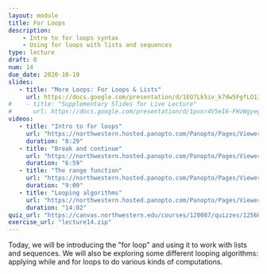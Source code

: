 ```yaml
---
layout: module
title: For Loops
description:
    - Intro to for loops syntax
    - Using for loops with lists and sequences
type: lecture
draft: 0
num: 14
due_date: 2020-10-19
slides: 
   - title: "More Loops: For Loops & Lists"
     url: https://docs.google.com/presentation/d/1EO7Lk5iv_k7dw5FgfLO13T1AD2-LpRzCd-uHtDSq8yM/edit?usp=sharing
#    - title: "Supplementary Slides for Live Lecture"
#      url: https://docs.google.com/presentation/d/1pvxr4V5eI6-FHzWgyegmPQbEha_Cw6-Xlb3DoDjudS4/edit?usp=sharing
videos:
   - title: "Intro to for loops"
     url: "https://northwestern.hosted.panopto.com/Panopto/Pages/Viewer.aspx?id=1c52b7ba-2496-4e69-a5b8-ac5701804a89"
     duration: "8:29"
   - title: "Break and continue"
     url: "https://northwestern.hosted.panopto.com/Panopto/Pages/Viewer.aspx?id=24f8c3b6-d2f2-4c55-90dd-ac570182c230"
     duration: "6:59"
   - title: "The range function"
     url: "https://northwestern.hosted.panopto.com/Panopto/Pages/Viewer.aspx?id=46489f3e-0c40-478b-8f76-ac570179345d"
     duration: "9:09"
   - title: "Looping algorithms"
     url: "https://northwestern.hosted.panopto.com/Panopto/Pages/Viewer.aspx?id=6b95a7de-2b8a-4c86-ab89-ac5701793481"
     duration: "14:02"
quiz_url: "https://canvas.northwestern.edu/courses/120087/quizzes/125689"
exercise_url: "lecture14.zip"
---
```


Today, we will be introducing the "for loop" and using it to work with lists and sequences. We will also be exploring some different looping algorithms: applying while and for loops to do various kinds of computations.